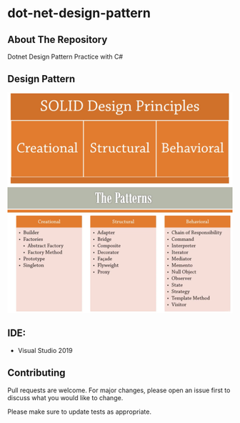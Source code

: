 # dot-net-design-pattern
## About The Repository
Dotnet Design Pattern Practice with C#

## Design Pattern 
![image](./design_principles.png)
![image](main.png)

## IDE:
- Visual Studio 2019


## Contributing

Pull requests are welcome. For major changes, please open an issue first to discuss what you would like to change.

Please make sure to update tests as appropriate.